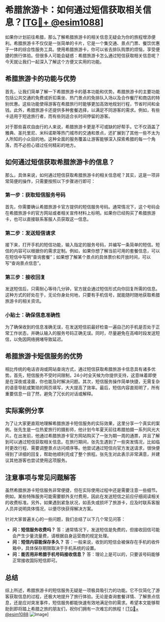 # 希腊旅游卡：如何通过短信获取相关信息？[[TG💪+ @esim1088](https://t.me/s/esim1088)]

如果你计划前往希腊，那么了解希腊旅游卡的相关信息无疑会为你的旅程增添便利。希腊旅游卡不仅仅是一张简单的卡片，它是一个集交通、景点门票、餐饮优惠于一体的综合性服务工具。使用希腊旅游卡，你可以省去排队购票的烦恼，享受便捷的旅行体验。但很多人可能会疑惑：希腊旅游卡怎么通过短信获取相关信息呢？今天就让我们一起深入了解这个方便又实用的功能。

## 希腊旅游卡的功能与优势

首先，让我们简单了解一下希腊旅游卡的基本功能和优势。希腊旅游卡的主要功能包括公共交通的免费或折扣乘坐、热门景点的免排队入场以及合作餐厅和商店的特别优惠。这些功能使得游客在希腊旅行时能够更加高效地规划行程，节省时间和金钱。此外，希腊旅游卡还提供多种套餐选择，以满足不同游客的需求。例如，有些卡适用于短途旅行者，而有些则适合长时间停留的游客。

对于那些喜欢自由行的人来说，希腊旅游卡更是不可或缺的好帮手。它不仅涵盖了雅典、圣托里尼、米科诺斯等热门城市的交通和景点，还扩展到了其他一些不太为人所知的小众目的地。这种全面的服务覆盖让游客能够深入探索希腊的每一个角落，而不必担心错过任何精彩的地方。

## 如何通过短信获取希腊旅游卡的信息？

那么，具体来说，如何通过短信获取希腊旅游卡的相关信息呢？其实，这是一项非常简便的操作，只需要按照以下步骤进行即可：

### 第一步：获取短信服务号码

首先，你需要确认希腊旅游卡官方提供的短信服务号码。通常情况下，这个号码会在希腊旅游卡的官方网站或者相关宣传材料上标明。如果你已经购买了希腊旅游卡，也可以直接联系客服人员获取这一信息。

### 第二步：发送短信请求

接下来，打开手机的短信功能，输入指定的服务号码，并编写一条简单的短信。短信的内容可以根据你的需求定制。例如，如果你想了解当前可用的套餐信息，可以在短信中写明“查询套餐”；如果想了解某个景点的具体票价和开放时间，可以写“查询景点信息”。

### 第三步：接收回复

发送短信后，只需耐心等待几分钟，官方就会通过短信形式向你回复所需的信息。这种方式的好处在于，无论你身处何地，只要有手机信号，就能随时随地获取希腊旅游卡的相关资讯。

### 小贴士：确保信息准确性

为了确保收到的信息准确无误，在发送短信前最好检查一遍自己的手机是否处于正常工作状态，并确认输入的服务号码正确无误。同时，尽量避免在高峰时段发送短信，以免因网络拥堵导致延迟。

## 希腊旅游卡短信服务的优势

相比传统的电话咨询或网站查询方式，通过短信获取希腊旅游卡信息具有诸多优势。首先，短信服务不受时间限制，24小时全天候为你提供支持，这意味着即使是在深夜或凌晨，你也能及时解决问题。其次，短信服务操作简单快捷，无需复杂的语音导航或繁琐的网页填写，大大提高了效率。最后，短信内容直观明了，所有重要信息一目了然，避免了冗长的对话或解释。

## 实际案例分享

为了让大家更直观地理解希腊旅游卡短信服务的实际效果，这里分享一个真实的案例。张先生是一位热爱旅行的摄影师，他计划今年夏天前往希腊拍摄一系列风光大片。在出发前，他通过希腊旅游卡官方网站购买了一张为期一周的通票，并且了解到可以通过短信获取相关信息。在旅行期间，张先生遇到了一些突发情况，比如临时更改行程、需要调整景点访问顺序等。他尝试通过短信向官方发送请求，很快便得到了详细的回复，帮助他顺利完成了整个旅程。张先生对此表示非常满意，并建议其他游客也尝试使用这项服务。

## 注意事项与常见问题解答

虽然希腊旅游卡短信服务非常便捷，但在实际使用过程中还是需要注意一些细节。例如，某些特殊服务可能需要额外支付费用，因此在发送短信之前应仔细阅读相关的收费标准。另外，如果遇到紧急状况，如丢失或损坏了旅游卡，应及时联系客服人员并说明具体情况，以便尽快获得解决方案。

针对大家普遍关心的一些问题，我们总结了以下几个常见问答：
- **问：短信服务收费吗？**
  答：通常情况下，发送短信是免费的，但接收回信可能会产生少量流量费，请根据自身运营商的规定处理。
- **问：短信内容能保存多久？**
  答：一般来说，收到的短信会被保存在手机的收件箱中，具体保存期限取决于手机系统的设置。
- **问：能否用非希腊手机号码接收信息？**
  答：理论上是可以的，只要该号码能够正常接收国际短信即可。

## 总结

综上所述，希腊旅游卡的短信服务无疑是一项极具吸引力的功能。它不仅简化了游客获取信息的过程，还极大地提升了旅行体验。无论是查询套餐详情、了解景点信息，还是应对突发事件，短信服务都能快速有效地满足你的需求。希望本文能够帮助到即将踏上希腊之旅的朋友们，祝你们拥有一次难忘的旅程！[[TG💪+ @esim1088](https://t.me/s/esim1088) ![Image](https://i.postimg.cc/4NQfJmqS/Snipaste-2025-05-13-00-14-12.png)]